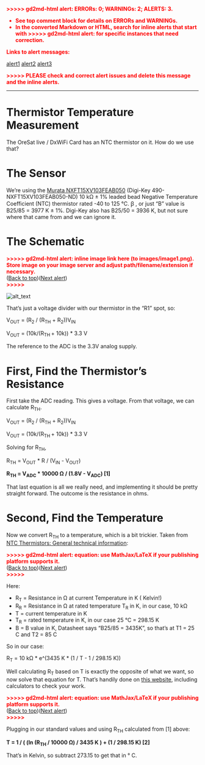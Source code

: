 <p style="color: red; font-weight: bold">>>>>>  gd2md-html alert:  ERRORs: 0; WARNINGs: 2; ALERTS: 3.</p>
<ul style="color: red; font-weight: bold"><li>See top comment block for details on ERRORs and WARNINGs. <li>In the converted Markdown or HTML, search for inline alerts that start with >>>>>  gd2md-html alert:  for specific instances that need correction.</ul>

<p style="color: red; font-weight: bold">Links to alert messages:</p><a href="#gdcalert1">alert1</a>
<a href="#gdcalert2">alert2</a>
<a href="#gdcalert3">alert3</a>

<p style="color: red; font-weight: bold">>>>>> PLEASE check and correct alert issues and delete this message and the inline alerts.<hr></p>



# Thermistor Temperature Measurement

The OreSat live / DxWiFi Card has an NTC thermistor on it. How do we use that?


# The Sensor

We’re using the [Murata NXFT15XV103FEAB050](https://mm.digikey.com/Volume0/opasdata/d220001/medias/docus/5339/NXFT15XV103FEAB050_DS.pdf) (Digi-Key 490-NXFT15XV103FEAB050-ND) 10 kΩ ± 1% leaded bead Negative Temperature Coefficient (NTC) thermistor rated -40 to 125 °C. ꞵ , or just “B” value is  B25/85 = 3977 K ± 1%. Digi-Key also has B25/50 = 3936 K, but not sure where that came from and we can ignore it.


# The Schematic



<p id="gdcalert1" ><span style="color: red; font-weight: bold">>>>>>  gd2md-html alert: inline image link here (to images/image1.png). Store image on your image server and adjust path/filename/extension if necessary. </span><br>(<a href="#">Back to top</a>)(<a href="#gdcalert2">Next alert</a>)<br><span style="color: red; font-weight: bold">>>>>> </span></p>


![alt_text](images/image1.png "image_tooltip")


That’s just a voltage divider with our thermistor in the “R1” spot, so:

V<sub>OUT</sub> = (R<sub>2</sub> / (R<sub>TH</sub> + R<sub>2</sub>))V<sub>IN</sub>

V<sub>OUT</sub> = (10k/(R<sub>TH<sup> </sup></sub>+ 10k)) * 3.3 V

The reference to the ADC is the 3.3V analog supply.


# First, Find the Thermistor’s Resistance

First take the ADC reading. This gives a voltage. From that voltage, we can calculate R<sub>TH</sub>.

V<sub>OUT</sub> = (R<sub>2</sub> / (R<sub>TH</sub> + R<sub>2</sub>))V<sub>IN</sub>

V<sub>OUT</sub> = (10k/(R<sub>TH<sup> </sup></sub>+ 10k)) * 3.3 V

Solving for R<sub>TH</sub>, 

R<sub>TH</sub> = V<sub>OUT</sub> * R / (V<sub>IN</sub> - V<sub>OUT</sub>)

**R<sub>TH</sub> = V<sub>ADC</sub> * 10000 Ω / (1.8V - V<sub>ADC</sub>)                        [1]**

That last equation is all we really need, and implementing it should be pretty straight forward. The outcome is the resistance in ohms.


# Second, Find the Temperature

Now we convert R<sub>TH</sub> to a temperature, which is a bit trickier. Taken from [NTC Thermistors: General technical information](https://www.tdk-electronics.tdk.com/download/531116/19643b7ea798d7c4670141a88cd993f9/pdf-general-technical-information.pdf): 



<p id="gdcalert2" ><span style="color: red; font-weight: bold">>>>>>  gd2md-html alert: equation: use MathJax/LaTeX if your publishing platform supports it. </span><br>(<a href="#">Back to top</a>)(<a href="#gdcalert3">Next alert</a>)<br><span style="color: red; font-weight: bold">>>>>> </span></p>



Here:



* R<sub>T</sub> = Resistance in Ω at current Temperature in K ( Kelvin!)
* R<sub>R</sub> = Resistance in Ω at rated temperature T<sub>R</sub> in K, in our case, 10 kΩ
* T = current temperature in K
* T<sub>R</sub> = rated temperature in K, in our case 25 °C = 298.15 K
* B = B value in K, Datasheet says “B25/85 = 3435K”, so that’s at T1 = 25 C and T2 = 85 C

So in our case:

R<sub>T</sub> = 10 kΩ * e^(3435 K * (1 / T - 1 / 298.15 K))

Well calculating R<sub>T</sub> based on T is exactly the opposite of what we want, so now solve that equation for T. That’s handily done on [this website](https://www.giangrandi.org/electronics/ntc/ntc.shtml), including calculators to check your work.



<p id="gdcalert3" ><span style="color: red; font-weight: bold">>>>>>  gd2md-html alert: equation: use MathJax/LaTeX if your publishing platform supports it. </span><br>(<a href="#">Back to top</a>)(<a href="#gdcalert4">Next alert</a>)<br><span style="color: red; font-weight: bold">>>>>> </span></p>



Plugging in our standard values and using R<sub>TH</sub> calculated from [1] above:

**T = 1 / ( (ln (R<sub>TH</sub> / 10000 Ω) / 3435 K ) + (1 / 298.15 K)                [2]**

That’s in Kelvin, so subtract 273.15 to get that in ° C.
